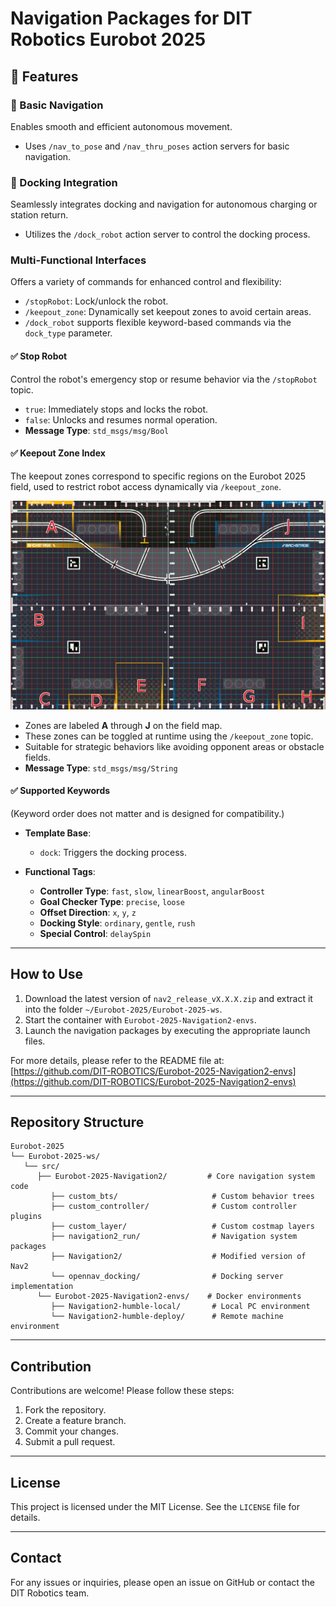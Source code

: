 # Navigation Packages for DIT Robotics Eurobot 2025

## 🔧 Features

### 🧭 Basic Navigation  
Enables smooth and efficient autonomous movement.  
- Uses `/nav_to_pose` and `/nav_thru_poses` action servers for basic navigation.

### 🧭 Docking Integration  
Seamlessly integrates docking and navigation for autonomous charging or station return.  
- Utilizes the `/dock_robot` action server to control the docking process.

### Multi-Functional Interfaces  
Offers a variety of commands for enhanced control and flexibility:  
- `/stopRobot`: Lock/unlock the robot.  
- `/keepout_zone`: Dynamically set keepout zones to avoid certain areas.  
- `/dock_robot` supports flexible keyword-based commands via the `dock_type` parameter.

#### ✅ Stop Robot

Control the robot's emergency stop or resume behavior via the `/stopRobot` topic.

- `true`: Immediately stops and locks the robot.
- `false`: Unlocks and resumes normal operation.
- **Message Type**: `std_msgs/msg/Bool`

#### ✅ Keepout Zone Index

The keepout zones correspond to specific regions on the Eurobot 2025 field, used to restrict robot access dynamically via `/keepout_zone`.

![Keepout Zones Index](custom_layer/keepout_layer/Keepout_zones_Index.png)

- Zones are labeled **A** through **J** on the field map.
- These zones can be toggled at runtime using the `/keepout_zone` topic.
- Suitable for strategic behaviors like avoiding opponent areas or obstacle fields.
- **Message Type**: `std_msgs/msg/String`

#### ✅ Supported Keywords
(Keyword order does not matter and is designed for compatibility.)
- **Template Base**:  
  - `dock`: Triggers the docking process.

- **Functional Tags**:  
  - **Controller Type**: `fast`, `slow`, `linearBoost`, `angularBoost`
  - **Goal Checker Type**: `precise`, `loose`  
  - **Offset Direction**: `x`, `y`, `z`  
  - **Docking Style**: `ordinary`, `gentle`, `rush`  
  - **Special Control**: `delaySpin`

---

## How to Use

1. Download the latest version of `nav2_release_vX.X.X.zip` and extract it into the folder `~/Eurobot-2025/Eurobot-2025-ws`.  
2. Start the container with `Eurobot-2025-Navigation2-envs`.  
3. Launch the navigation packages by executing the appropriate launch files.  

For more details, please refer to the README file at:  
[https://github.com/DIT-ROBOTICS/Eurobot-2025-Navigation2-envs](https://github.com/DIT-ROBOTICS/Eurobot-2025-Navigation2-envs)   

---

## Repository Structure
```
Eurobot-2025
└── Eurobot-2025-ws/
   └── src/
      ├── Eurobot-2025-Navigation2/         # Core navigation system code
         ├── custom_bts/                     # Custom behavior trees
         ├── custom_controller/              # Custom controller plugins
         ├── custom_layer/                   # Custom costmap layers
         ├── navigation2_run/                # Navigation system packages
         ├── Navigation2/                    # Modified version of Nav2
         └── opennav_docking/                # Docking server implementation
      └── Eurobot-2025-Navigation2-envs/    # Docker environments
         ├── Navigation2-humble-local/       # Local PC environment
         └── Navigation2-humble-deploy/      # Remote machine environment

```

---

## Contribution
Contributions are welcome! Please follow these steps:
1. Fork the repository.
2. Create a feature branch.
3. Commit your changes.
4. Submit a pull request.

---

## License
This project is licensed under the MIT License. See the `LICENSE` file for details.

---

## Contact
For any issues or inquiries, please open an issue on GitHub or contact the DIT Robotics team.
